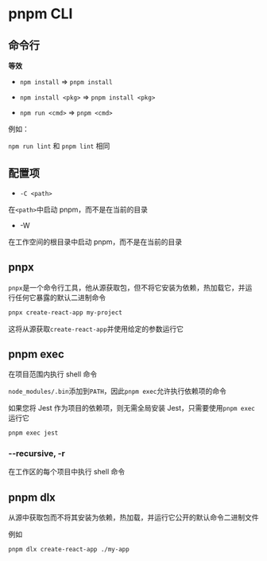 # pnpm CLI

## 命令行

**等效**

- `npm install` => `pnpm install`

- `npm install <pkg>` => `pnpm install <pkg>`

- `npm run <cmd>` => `pnpm <cmd>`

例如：

`npm run lint` 和 `pnpm lint` 相同

## 配置项

- `-C <path>`

在`<path>`中启动 pnpm，而不是在当前的目录

- -W

在工作空间的根目录中启动 pnpm，而不是在当前的目录

## pnpx

`pnpx`是一个命令行工具，他从源获取包，但不将它安装为依赖，热加载它，并运行任何它暴露的默认二进制命令

```bash
pnpx create-react-app my-project
```

这将从源获取`create-react-app`并使用给定的参数运行它

## pnpm exec

在项目范围内执行 shell 命令

`node_modules/.bin`添加到`PATH`，因此`pnpm exec`允许执行依赖项的命令

如果您将 Jest 作为项目的依赖项，则无需全局安装 Jest，只需要使用`pnpm exec`运行它

```bash
pnpm exec jest
```

### --recursive, -r

在工作区的每个项目中执行 shell 命令

## pnpm dlx

从源中获取包而不将其安装为依赖，热加载，并运行它公开的默认命令二进制文件

例如

```bash
pnpm dlx create-react-app ./my-app
```
